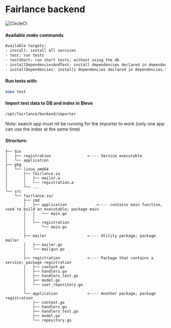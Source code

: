 # Fairlance backend

![CircleCI](https://circleci.com/gh/fairlance/backend.svg?style=shield&circle-token=274b1fc821de530df06b3cc3e99b599c12abfaab
 "")


#### Available *make* commands
```bash
Available targets:
- install: install all services
- test: run tests
- testShort: run short tests, without using the db
- installDependenciesAndTest: install dependencies declared in dependencies.txt and run tests
- installDependencies: installs dependencies declared in dependencies.txt

```

#### Run tests with:
```bash
make test
```

#### Import test data to DB and index in Bleve
```bash
/opt/fairlance/backend/importer
```
Note: search app must nit be running for the importer to work
(only one app can use the index at the same time)

#### Structure:
```
├── bin
│   ├── registration                <---- Service executable
│   └── application
├── pkg
│   └── linux_amd64
│       ├── fairlance.io
│       │   ├── mailer.a
│       │   └── registration.a
│       └── ...
└── src
    └── fairlance.io/
        ├── cmd
        │   ├── application             <---- contains main function, used to build an executable; package main
        │   │   └── main.go
        │   │
        │   └── registration
        │       └── main.go
        │
        ├── mailer                  <---- Utility package; package mailer
        │   ├── mailer.go
        │   └── mailgun.go
        │
        ├── registration            <---- Package that contains a service; package registration
        │   ├── context.go
        │   ├── handlers.go
        │   ├── handlers_test.go
        │   ├── model.go
        │   └── user_repository.go
        │
        └── application             <---- Another package; package registration
            ├── context.go
            ├── handlers.go
            ├── handlers_test.go
            ├── model.go
            └── repository.go
```
